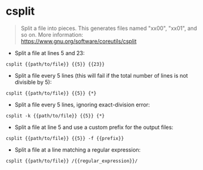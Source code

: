 # csplit

> Split a file into pieces.
> This generates files named "xx00", "xx01", and so on.
> More information: <https://www.gnu.org/software/coreutils/csplit>

- Split a file at lines 5 and 23:

`csplit {{path/to/file}} {{5}} {{23}}`

- Split a file every 5 lines (this will fail if the total number of lines is not divisible by 5):

`csplit {{path/to/file}} {{5}} {*}`

- Split a file every 5 lines, ignoring exact-division error:

`csplit -k {{path/to/file}} {{5}} {*}`

- Split a file at line 5 and use a custom prefix for the output files:

`csplit {{path/to/file}} {{5}} -f {{prefix}}`

- Split a file at a line matching a regular expression:

`csplit {{path/to/file}} /{{regular_expression}}/`
